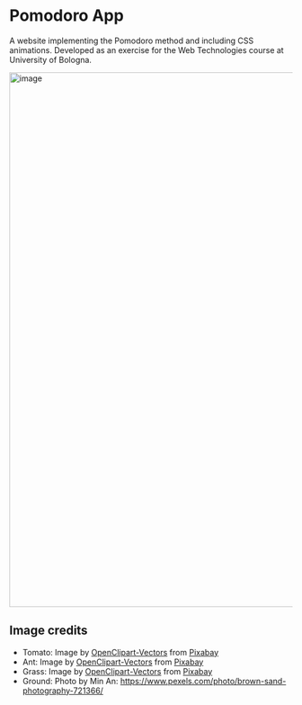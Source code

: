 # Pomodoro App

A website implementing the Pomodoro method and including CSS animations. Developed as an exercise for the Web Technologies course at University of Bologna.

<img width="950" alt="image" src="https://github.com/MattiaFerrarini/Pomodoro-App/assets/119322415/38c93617-58a0-4f53-9464-bf2c3c855918">

## Image credits
- Tomato: Image by <a href="https://pixabay.com/users/openclipart-vectors-30363/?utm_source=link-attribution&utm_medium=referral&utm_campaign=image&utm_content=2027563">OpenClipart-Vectors</a> from <a href="https://pixabay.com//?utm_source=link-attribution&utm_medium=referral&utm_campaign=image&utm_content=2027563">Pixabay</a>
- Ant: Image by <a href="https://pixabay.com/users/openclipart-vectors-30363/?utm_source=link-attribution&utm_medium=referral&utm_campaign=image&utm_content=156893">OpenClipart-Vectors</a> from <a href="https://pixabay.com//?utm_source=link-attribution&utm_medium=referral&utm_campaign=image&utm_content=156893">Pixabay</a>
- Grass: Image by <a href="https://pixabay.com/users/openclipart-vectors-30363/?utm_source=link-attribution&utm_medium=referral&utm_campaign=image&utm_content=159804">OpenClipart-Vectors</a> from <a href="https://pixabay.com//?utm_source=link-attribution&utm_medium=referral&utm_campaign=image&utm_content=159804">Pixabay</a>
- Ground: Photo by Min An: https://www.pexels.com/photo/brown-sand-photography-721366/

